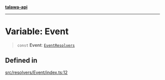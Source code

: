 [**talawa-api**](../../../README.md)

***

# Variable: Event

> `const` **Event**: [`EventResolvers`](../../../types/generatedGraphQLTypes/type-aliases/EventResolvers.md)

## Defined in

[src/resolvers/Event/index.ts:12](https://github.com/Suyash878/talawa-api/blob/e4413cec641a837926071678fed3c7f67234e31e/src/resolvers/Event/index.ts#L12)
